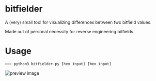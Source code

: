 # bitfielder
A (very) small tool for visualizing differences between two bitfield values.

Made out of personal necessity for reverse engineering bitfields.
# Usage
```bash
>>> python3 bitfielder.py [hex input] [hex input]
```

![preview image](https://user-images.githubusercontent.com/8594162/137667739-024957a8-444b-4073-a2f8-a48f942ce8c9.png)